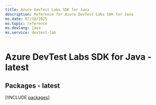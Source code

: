 ```yaml
---
title: Azure DevTest Labs SDK for Java
description: Reference for Azure DevTest Labs SDK for Java
ms.date: 07/10/2025
ms.topic: reference
ms.devlang: java
ms.service: devtest-lab
---
```

# Azure DevTest Labs SDK for Java - latest
## Packages - latest
[!INCLUDE [packages](devtest-labs-index.md)]
